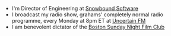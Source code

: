 - I'm Director of Engineering at [Snowbound Software](https://snowbound.com/)
- I broadcast my radio show, grahams' completely normal radio programme, every Monday at 8pm ET at [Uncertain FM](https://uncertain.fm/)
- I am benevolent dictator of the [Boston Sunday Night Film Club](https://boston.sundaynightfilmclub.com/)


<!--
**grahams/grahams** is a ✨ _special_ ✨ repository because its `README.md` (this file) appears on your GitHub profile.

Here are some ideas to get you started:

- 🔭 I’m currently working on ...
- 🌱 I’m currently learning ...
- 👯 I’m looking to collaborate on ...
- 🤔 I’m looking for help with ...
- 💬 Ask me about ...
- 📫 How to reach me: ...
- 😄 Pronouns: ...
- ⚡ Fun fact: ...
-->
